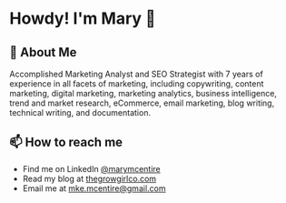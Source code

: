 # Howdy! I'm Mary 👋

## 💬 About Me
Accomplished Marketing Analyst and SEO Strategist with 7 years of experience in all facets of marketing, including copywriting, content marketing, digital marketing, marketing analytics, business intelligence, trend and market research, eCommerce, email marketing, blog writing, technical writing, and documentation.

## 📫 How to reach me
- Find me on LinkedIn [@marymcentire](https://www.linkedin.com/in/marymcentire/)
- Read my blog at [thegrowgirlco.com](https://thegrowgirlco.com/)
- Email me at [mke.mcentire@gmail.com](mke.mcentire@gmail.com)
